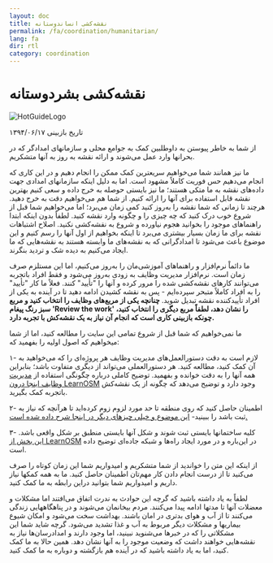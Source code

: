 ```yaml
---
layout: doc
title: نقشه‌کشی انساندوستانه
permalink: /fa/coordination/humanitarian/
lang: fa
dir: rtl
category: coordination
---
```


# نقشه‌کشی بشردوستانه

![HotGuideLogo](/images/hot-logo.png)

تاریخ بازبینی ۱۳۹۴/۰۶/۱۷

از شما به خاطر پیوستن به داوطلبین کمک به جوامع محلی و سازمانهای امدادگر که در بحرانها وارد عمل می‌شوند و ارائه نقشه به روز به آنها متشکریم.  

ما نیز همانند شما می‌خواهیم سریعترین کمک ممکن را انجام دهیم و در این کاری که انجام می‌دهیم حس فوریت کاملاً مشهود است. اما به دلیل اینکه سازمانهای امدادی جهت داده‌های نقشه به ما متکی هستند؛ ما نیز بایستی حوصله به خرج داده و سعی کنیم بهترین نقشه قابل استفاده برای آنها را ارائه کنیم. از شما هم می‌خواهیم دقت به خرج دهید. هرچند تا زمانی که شما نقشه را به‌روز کنید کمی زمان می‌برد؛ اما می‌خواهیم شما قبل از شروع خوب درک کنید که چه چیزی را و چگونه وارد نقشه کنید. لطفاً بدون اینکه ابتدا راهنماهای موجود را بخوانید هجوم نیاورده و شروع به نقشه‌کشی نکنید. اصلاح اشتباهات نقشه برای ما زمان بسیار بیشتری می‌برد تا اینکه بخواهیم از اول آنها را رسم کنیم و این موضوع باعث می‌شود تا امدادگرانی که به نقشه‌های ما وابسته هستند به نقشه‌هایی که ما ایجاد می‌کنیم به دیده شک و تردید بنگرند.  

ما دائماْ نرم‌افزار و راهنماهای آموزشی‌مان را به‌روز می‌کنیم، اما این مستلزم صرف زمان است. نرم‌افزار مدیریت وظایف به زودی به‌روز می‌شود و فقط افراد باتجربه می‌توانند کارهای نقشه‌کشی شده را مرور کرده و آنها را "تأیید" کنند. فعلاً ما کار "تأیید" را به افراد کاملاً متبحر سپرده‌ایم - پس به نقشه کشیدن ادامه دهید تا در آینده به یکی از افراد تأییدکننده نقشه تبدیل شوید. **چنانچه یکی از مربع‌های وظایف را انتخاب کنید و مربع سبز رنگ پیغام 'Review the work' را نشان دهد، لطفاً                                                                                                                                                                                                                                                                                                                         مربع دیگری را انتخاب کنید، چونکه بازبینی کاری است که انجام آن نیاز به  یک نقشه‌کش با تجربه دارد.**  

ما نمی‌خواهیم که شما قبل از شروع تمامی این سایت را مطالعه کنید، اما از شما میخواهیم که اصول اولیه‌ را بفهمید که:  

۱- لازم است به دقت دستورالعمل‌های مدیریت وظایف هر پروژه‌ای را که می‌خواهید به آن کمک کنید، مطالعه کنید. هر دستورالعملی می‌تواند از دیگری متفاوت باشد؛ بنابراین همه آنها را به دقت خوانده و بفهمید. توضیح کاملی درباره چگونگی استفاده از [مدیریت وظایف اینجا درون LearnOSM](/fa/coordination/tasking-manager/) وجود دارد و توضیح می‌دهد که چگونه از یک نقشه‌کش باتجربه کمک بگیرید.  

۲- اطمینان حاصل کنید که روی منطقه تا حد مورد لزوم زوم کرده‌اید تا هرآنچه که نیاز به ثبت باشد را ببینید- [این موضوع و خیلی چیزهای دیگر در اینجا شرح داده شده است.](/fa/coordination/remote/)  

۳- کلیه ساختمانها بایستی ثبت شوند و شکل آنها بایستی منطبق بر شکل واقعی باشد. [این بخش از LearnOSM](/fa/coordination/remote-tracing/) در این‌باره و در مورد ایجاد راه‌ها و شبکه جاده‌ای توضیح داده است.  

از اینکه این متن را خواندید از شما متشکریم و امیدواریم شما این زمان کوتاه را صرف می‌کنید تا از درست انجام دادن کار مهم‌تان اطمینان حاصل کنید. ما به همه کمکها نیاز داریم و امیدواریم شما بتوانید دراین رابطه به ما کمک کنید.  

لطفاً به یاد داشته باشید که گرچه این حوادث به ندرت اتفاق می‌افتند اما مشکلات و معضلات آنها تا مدتها ادامه پیدا می‌کنند. مردم بیخانمان می‌شوند و در پناهگاههایی زندگی می‌کنند تا از آب و هوای بدتری در امان باشند. بهداشت سخت می‌شود و امکان شیوع بیماریها و مشکلات دیگر مربوط به آب و غذا تشدید می‌شود. گرچه شاید شما این مشکلاتی را که در خبرها می‌شنوید نبینید، اما وجود دارند و امدادرسان‌ها نیاز به نقشه‌هایی خواهند داشت که وضعیت موجود را به آنها نشان دهد. همین حالا به ما کمک کنید، اما به یاد داشته باشید که در آینده هم بازگشته و دوباره به ما کمک کنید. 